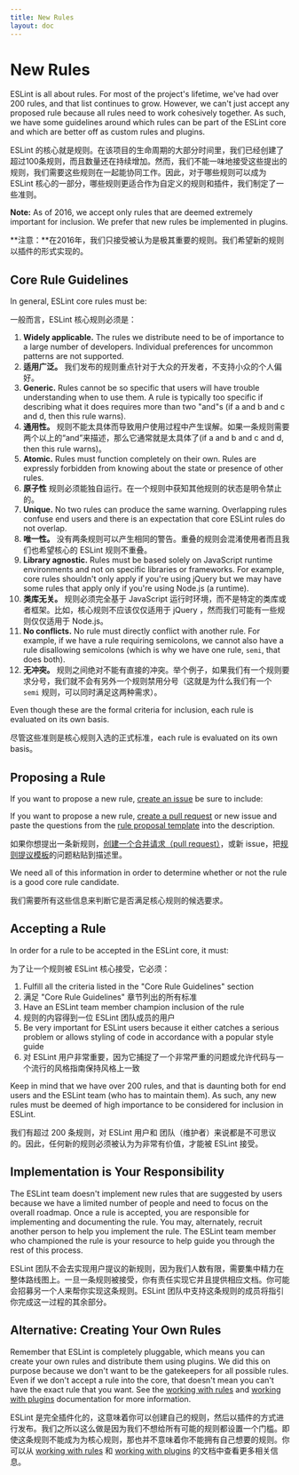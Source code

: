 ```yaml
---
title: New Rules
layout: doc
---
```

<!-- Note: No pull requests accepted for this file. See README.md in the root directory for details. -->

# New Rules

ESLint is all about rules. For most of the project's lifetime, we've had over 200 rules, and that list continues to grow. However, we can't just accept any proposed rule because all rules need to work cohesively together. As such, we have some guidelines around which rules can be part of the ESLint core and which are better off as custom rules and plugins.

ESLint 的核心就是规则。在该项目的生命周期的大部分时间里，我们已经创建了超过100条规则，而且数量还在持续增加。然而，我们不能一味地接受这些提出的规则，我们需要这些规则在一起能协同工作。因此，对于哪些规则可以成为 ESLint 核心的一部分，哪些规则更适合作为自定义的规则和插件，我们制定了一些准则。

**Note:** As of 2016, we accept only rules that are deemed extremely important for inclusion. We prefer that new rules be implemented in plugins.

**注意：**在2016年，我们只接受被认为是极其重要的规则。我们希望新的规则以插件的形式实现的。

## Core Rule Guidelines

In general, ESLint core rules must be:

一般而言，ESLint 核心规则必须是：

1. **Widely applicable.** The rules we distribute need to be of importance to a large number of developers. Individual preferences for uncommon patterns are not supported.
1. **适用广泛。** 我们发布的规则重点针对于大众的开发者，不支持小众的个人偏好。
1. **Generic.** Rules cannot be so specific that users will have trouble understanding when to use them. A rule is typically too specific if describing what it does requires more than two "and"s (if a and b and c and d, then this rule warns).
1. **通用性。** 规则不能太具体而导致用户使用过程中产生误解。如果一条规则需要两个以上的“and”来描述，那么它通常就是太具体了(if a and b and c and d, then this rule warns)。
1. **Atomic.** Rules must function completely on their own. Rules are expressly forbidden from knowing about the state or presence of other rules.
1. **原子性** 规则必须能独自运行。在一个规则中获知其他规则的状态是明令禁止的。
1. **Unique.** No two rules can produce the same warning. Overlapping rules confuse end users and there is an expectation that core ESLint rules do not overlap.
1. **唯一性。** 没有两条规则可以产生相同的警告。重叠的规则会混淆使用者而且我们也希望核心的 ESLint 规则不重叠。
1. **Library agnostic.** Rules must be based solely on JavaScript runtime environments and not on specific libraries or frameworks. For example, core rules shouldn't only apply if you're using jQuery but we may have some rules that apply only if you're using Node.js (a runtime).
1. **类库无关。**  规则必须完全基于 JavaScript 运行时环境，而不是特定的类库或者框架。比如，核心规则不应该仅仅适用于 jQuery ，然而我们可能有一些规则仅仅适用于 Node.js。
1. **No conflicts.** No rule must directly conflict with another rule. For example, if we have a rule requiring semicolons, we cannot also have a rule disallowing semicolons (which is why we have one rule, `semi`, that does both).
1. **无冲突。** 规则之间绝对不能有直接的冲突。举个例子，如果我们有一个规则要求分号，我们就不会有另外一个规则禁用分号（这就是为什么我们有一个 `semi` 规则，可以同时满足这两种需求）。

Even though these are the formal criteria for inclusion, each rule is evaluated on its own basis.

尽管这些准则是核心规则入选的正式标准，each rule is evaluated on its own basis。

## Proposing a Rule

If you want to propose a new rule, [create an issue](https://github.com/eslint/eslint/issues/new?body=**When%20does%20this%20rule%20warn%3F%20Please%20describe%20and%20show%20example%20code%3A**%0A%0A**Is%20this%20rule%20preventing%20an%20error%20or%20is%20it%20stylistic%3F**%0A%0A**Why%20is%20this%20rule%20a%20candidate%20for%20inclusion%20instead%20of%20creating%20a%20custom%20rule%3F**%0A%0A**Are%20you%20willing%20to%20create%20the%20rule%20yourself%3F**%0A%0A) be sure to include:

If you want to propose a new rule, [create a pull request](/docs/developer-guide/contributing/pull-requests) or new issue and paste the questions from the [rule proposal template](https://github.com/eslint/eslint/blob/master/templates/rule-proposal.md) into the description.

如果你想提出一条新规则，[创建一个合并请求（pull request）](/docs/developer-guide/contributing/pull-requests)，或新 issue，把[规则提议模板](https://github.com/eslint/eslint/blob/master/templates/rule-proposal.md)的问题粘贴到描述里。

We need all of this information in order to determine whether or not the rule is a good core rule candidate.

我们需要所有这些信息来判断它是否满足核心规则的候选要求。
 
## Accepting a Rule

In order for a rule to be accepted in the ESLint core, it must:

为了让一个规则被 ESLint 核心接受，它必须：

1. Fulfill all the criteria listed in the "Core Rule Guidelines" section
1. 满足 "Core Rule Guidelines" 章节列出的所有标准
1. Have an ESLint team member champion inclusion of the rule
1. 规则的内容得到一位 ESLint 团队成员的用户
1. Be very important for ESLint users because it either catches a serious problem or allows styling of code in accordance with a popular style guide
1. 对 ESLint 用户非常重要，因为它捕捉了一个非常严重的问题或允许代码与一个流行的风格指南保持风格上一致

Keep in mind that we have over 200 rules, and that is daunting both for end users and the ESLint team (who has to maintain them). As such, any new rules must be deemed of high importance to be considered for inclusion in ESLint.

我们有超过 200 条规则，对 ESLint 用户和 团队（维护者）来说都是不可思议的。因此，任何新的规则必须被认为为非常有价值，才能被 ESLint 接受。

## Implementation is Your Responsibility

The ESLint team doesn't implement new rules that are suggested by users because we have a limited number of people and need to focus on the overall roadmap. Once a rule is accepted, you are responsible for implementing and documenting the rule. You may, alternately, recruit another person to help you implement the rule. The ESLint team member who championed the rule is your resource to help guide you through the rest of this process.

ESLint 团队不会去实现用户提议的新规则，因为我们人数有限，需要集中精力在整体路线图上。一旦一条规则被接受，你有责任实现它并且提供相应文档。你可能会招募另一个人来帮你实现这条规则。ESLint 团队中支持这条规则的成员将指引你完成这一过程的其余部分。

## Alternative: Creating Your Own Rules

Remember that ESLint is completely pluggable, which means you can create your own rules and distribute them using plugins. We did this on purpose because we don't want to be the gatekeepers for all possible rules. Even if we don't accept a rule into the core, that doesn't mean you can't have the exact rule that you want. See the [working with rules](../working-with-rules) and [working with plugins](../working-with-plugins) documentation for more information.

ESLint 是完全插件化的，这意味着你可以创建自己的规则，然后以插件的方式进行发布。我们之所以这么做是因为我们不想给所有可能的规则都设置一个门槛。即使这条规则不能成为为核心规则，那也并不意味着你不能拥有自己想要的规则。你可以从 [working with rules](../working-with-rules) 和 [working with plugins](../working-with-plugins) 的文档中查看更多相关信息。

